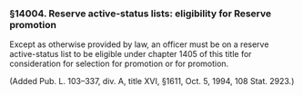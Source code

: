 ### §14004. Reserve active-status lists: eligibility for Reserve promotion ###

Except as otherwise provided by law, an officer must be on a reserve active-status list to be eligible under chapter 1405 of this title for consideration for selection for promotion or for promotion.

(Added Pub. L. 103–337, div. A, title XVI, §1611, Oct. 5, 1994, 108 Stat. 2923.)